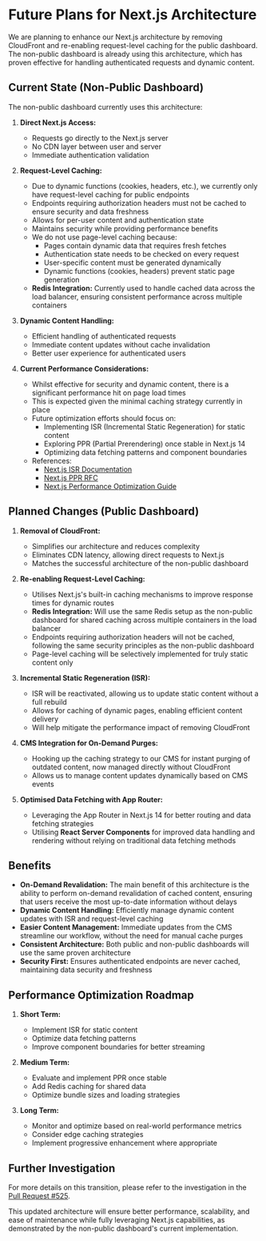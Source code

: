 # Future Plans for Next.js Architecture

We are planning to enhance our Next.js architecture by removing CloudFront and re-enabling request-level caching for the public dashboard. The non-public dashboard is already using this architecture, which has proven effective for handling authenticated requests and dynamic content.

## Current State (Non-Public Dashboard)

The non-public dashboard currently uses this architecture:

1. **Direct Next.js Access:**

   - Requests go directly to the Next.js server
   - No CDN layer between user and server
   - Immediate authentication validation

2. **Request-Level Caching:**

   - Due to dynamic functions (cookies, headers, etc.), we currently only have request-level caching for public endpoints
   - Endpoints requiring authorization headers must not be cached to ensure security and data freshness
   - Allows for per-user content and authentication state
   - Maintains security while providing performance benefits
   - We do not use page-level caching because:
     - Pages contain dynamic data that requires fresh fetches
     - Authentication state needs to be checked on every request
     - User-specific content must be generated dynamically
     - Dynamic functions (cookies, headers) prevent static page generation
   - **Redis Integration:** Currently used to handle cached data across the load balancer, ensuring consistent performance across multiple containers

3. **Dynamic Content Handling:**

   - Efficient handling of authenticated requests
   - Immediate content updates without cache invalidation
   - Better user experience for authenticated users

4. **Current Performance Considerations:**
   - Whilst effective for security and dynamic content, there is a significant performance hit on page load times
   - This is expected given the minimal caching strategy currently in place
   - Future optimization efforts should focus on:
     - Implementing ISR (Incremental Static Regeneration) for static content
     - Exploring PPR (Partial Prerendering) once stable in Next.js 14
     - Optimizing data fetching patterns and component boundaries
   - References:
     - [Next.js ISR Documentation](https://nextjs.org/docs/app/building-your-application/data-fetching/revalidating)
     - [Next.js PPR RFC](https://github.com/vercel/next.js/discussions/54908)
     - [Next.js Performance Optimization Guide](https://nextjs.org/docs/app/building-your-application/optimizing)

## Planned Changes (Public Dashboard)

1. **Removal of CloudFront:**

   - Simplifies our architecture and reduces complexity
   - Eliminates CDN latency, allowing direct requests to Next.js
   - Matches the successful architecture of the non-public dashboard

2. **Re-enabling Request-Level Caching:**

   - Utilises Next.js's built-in caching mechanisms to improve response times for dynamic routes
   - **Redis Integration:** Will use the same Redis setup as the non-public dashboard for shared caching across multiple containers in the load balancer
   - Endpoints requiring authorization headers will not be cached, following the same security principles as the non-public dashboard
   - Page-level caching will be selectively implemented for truly static content only

3. **Incremental Static Regeneration (ISR):**

   - ISR will be reactivated, allowing us to update static content without a full rebuild
   - Allows for caching of dynamic pages, enabling efficient content delivery
   - Will help mitigate the performance impact of removing CloudFront

4. **CMS Integration for On-Demand Purges:**

   - Hooking up the caching strategy to our CMS for instant purging of outdated content, now managed directly without CloudFront
   - Allows us to manage content updates dynamically based on CMS events

5. **Optimised Data Fetching with App Router:**
   - Leveraging the App Router in Next.js 14 for better routing and data fetching strategies
   - Utilising **React Server Components** for improved data handling and rendering without relying on traditional data fetching methods

## Benefits

- **On-Demand Revalidation:** The main benefit of this architecture is the ability to perform on-demand revalidation of cached content, ensuring that users receive the most up-to-date information without delays
- **Dynamic Content Handling:** Efficiently manage dynamic content updates with ISR and request-level caching
- **Easier Content Management:** Immediate updates from the CMS streamline our workflow, without the need for manual cache purges
- **Consistent Architecture:** Both public and non-public dashboards will use the same proven architecture
- **Security First:** Ensures authenticated endpoints are never cached, maintaining data security and freshness

## Performance Optimization Roadmap

1. **Short Term:**

   - Implement ISR for static content
   - Optimize data fetching patterns
   - Improve component boundaries for better streaming

2. **Medium Term:**

   - Evaluate and implement PPR once stable
   - Add Redis caching for shared data
   - Optimize bundle sizes and loading strategies

3. **Long Term:**
   - Monitor and optimize based on real-world performance metrics
   - Consider edge caching strategies
   - Implement progressive enhancement where appropriate

## Further Investigation

For more details on this transition, please refer to the investigation in the [Pull Request #525](https://github.com/UKHSA-Internal/data-dashboard-frontend/pull/525).

This updated architecture will ensure better performance, scalability, and ease of maintenance while fully leveraging Next.js capabilities, as demonstrated by the non-public dashboard's current implementation.
